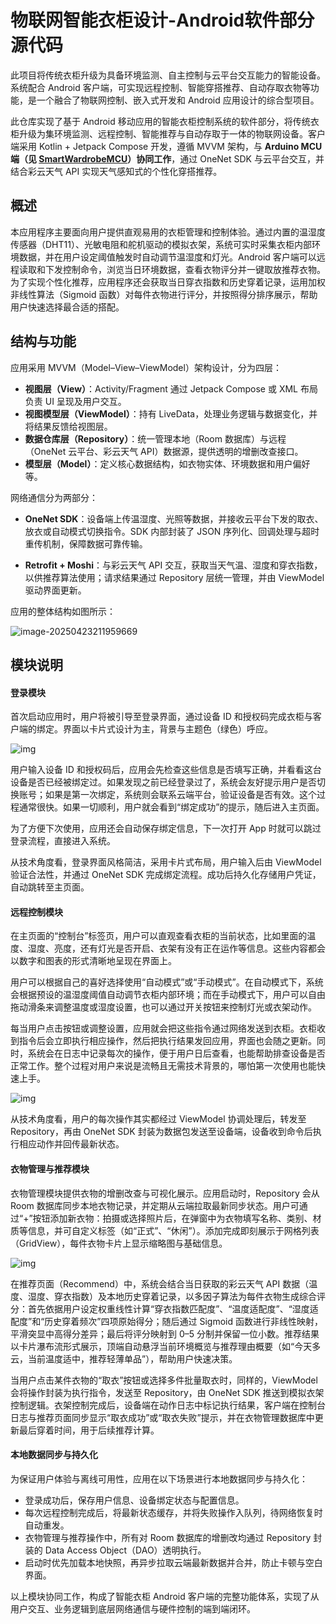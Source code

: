 # 物联网智能衣柜设计-Android软件部分源代码

此项目将传统衣柜升级为具备环境监测、自主控制与云平台交互能力的智能设备。系统配合 Android
客户端，可实现远程控制、智能穿搭推荐、自动存取衣物等功能，是一个融合了物联网控制、嵌入式开发和 Android
应用设计的综合型项目。

此仓库实现了基于 Android 移动应用的智能衣柜控制系统的软件部分，将传统衣柜升级为集环境监测、远程控制、智能推荐与自动存取于一体的物联网设备。客户端采用
Kotlin + Jetpack Compose 开发，遵循 MVVM 架构，与 **Arduino MCU
端（见 [SmartWardrobeMCU](https://github.com/Ma-27/SmartWardrobeMCU)）协同工作**，通过 OneNet SDK
与云平台交互，并结合彩云天气 API 实现天气感知式的个性化穿搭推荐。

## 概述

本应用程序主要面向用户提供直观易用的衣柜管理和控制体验。通过内置的温湿度传感器（DHT11）、光敏电阻和舵机驱动的模拟衣架，系统可实时采集衣柜内部环境数据，并在用户设定阈值触发时自动调节温湿度和灯光。Android
客户端可以远程读取和下发控制命令，浏览当日环境数据，查看衣物评分并一键取放推荐衣物。为了实现个性化推荐，应用程序还会获取当日穿衣指数和历史穿着记录，运用加权非线性算法（Sigmoid
函数）对每件衣物进行评分，并按照得分排序展示，帮助用户快速选择最合适的搭配。

## 结构与功能

应用采用 MVVM（Model–View–ViewModel）架构设计，分为四层：

- **视图层（View）**：Activity/Fragment 通过 Jetpack Compose 或 XML 布局负责 UI 呈现及用户交互。
- **视图模型层（ViewModel）**：持有 LiveData，处理业务逻辑与数据变化，并将结果反馈给视图层。
- **数据仓库层（Repository）**：统一管理本地（Room 数据库）与远程（OneNet 云平台、彩云天气
  API）数据源，提供透明的增删改查接口。
- **模型层（Model）**：定义核心数据结构，如衣物实体、环境数据和用户偏好等。

网络通信分为两部分：

- **OneNet SDK**：设备端上传温湿度、光照等数据，并接收云平台下发的取衣、放衣或自动模式切换指令。SDK 内部封装了
  JSON 序列化、回调处理与超时重传机制，保障数据可靠传输。

- **Retrofit + Moshi**：与彩云天气 API 交互，获取当天气温、湿度和穿衣指数，以供推荐算法使用；请求结果通过
  Repository 层统一管理，并由 ViewModel 驱动界面更新。

应用的整体结构如图所示：

![image-20250423211959669](README.assets/image-20250423211959669.png)

## 模块说明

#### 登录模块

首次启动应用时，用户将被引导至登录界面，通过设备 ID 和授权码完成衣柜与客户端的绑定。界面以卡片式设计为主，背景与主题色（绿色）呼应。

![img](./README.assets/clip_image002.jpg)

用户输入设备 ID
和授权码后，应用会先检查这些信息是否填写正确，并看看这台设备是否已经被绑定过。如果发现之前已经登录过了，系统会友好提示用户是否切换账号；如果是第一次绑定，系统则会联系云端平台，验证设备是否有效。这个过程通常很快。如果一切顺利，用户就会看到“绑定成功”的提示，随后进入主页面。

为了方便下次使用，应用还会自动保存绑定信息，下一次打开 App 时就可以跳过登录流程，直接进入系统。

从技术角度看，登录界面风格简洁，采用卡片式布局，用户输入后由 ViewModel 验证合法性，并通过 OneNet SDK
完成绑定流程。成功后持久化存储用户凭证，自动跳转至主页面。

#### 远程控制模块

在主页面的“控制台”标签页，用户可以直观查看衣柜的当前状态，比如里面的温度、湿度、亮度，还有灯光是否开启、衣架有没有正在运作等信息。这些内容都会以数字和图表的形式清晰地呈现在界面上。

用户可以根据自己的喜好选择使用“自动模式”或“手动模式”。在自动模式下，系统会根据预设的温湿度阈值自动调节衣柜内部环境；而在手动模式下，用户可以自由拖动滑条来调整温度或湿度设置，也可以通过开关按钮来控制灯光或衣架动作。

每当用户点击按钮或调整设置，应用就会把这些指令通过网络发送到衣柜。衣柜收到指令后会立即执行相应操作，然后把执行结果发回应用，界面也会随之更新。同时，系统会在日志中记录每次的操作，便于用户日后查看，也能帮助排查设备是否正常工作。整个过程对用户来说是流畅且无需技术背景的，哪怕第一次使用也能快速上手。

![img](./README.assets/clip_image002-1717427443997-2.jpg)

从技术角度看，用户的每次操作其实都经过 ViewModel 协调处理后，转发至 Repository，再由 OneNet SDK
封装为数据包发送至设备端，设备收到命令后执行相应动作并回传最新状态。

#### 衣物管理与推荐模块

衣物管理模块提供衣物的增删改查与可视化展示。应用启动时，Repository 会从 Room
数据库同步本地衣物记录，并定期从云端拉取最新同步状态。用户可通过“+”按钮添加新衣物：拍摄或选择照片后，在弹窗中为衣物填写名称、类别、材质等信息，并可自定义标签（如“正式”、“休闲”）。添加完成即刻展示于网格列表（GridView），每件衣物卡片上显示缩略图与基础信息。

![img](./README.assets/clip_image002-1717427453420-4.jpg)

在推荐页面（Recommend）中，系统会结合当日获取的彩云天气 API
数据（温度、湿度、穿衣指数）及本地历史穿着记录，以多因子算法为每件衣物生成综合评分：首先依据用户设定权重线性计算“穿衣指数匹配度”、“温度适配度”、“湿度适配度”和“历史穿着频次”四项原始得分；随后通过
Sigmoid 函数进行非线性映射，平滑突显中高得分差异；最后将评分映射到 0–5
分制并保留一位小数。推荐结果以卡片瀑布流形式展示，顶端自动悬浮当前环境概览与推荐理由概要（如“今天多云，当前温度适中，推荐轻薄单品”），帮助用户快速决策。

当用户点击某件衣物的“取衣”按钮或选择多件批量取衣时，同样的，ViewModel 会将操作封装为执行指令，发送至
Repository，由 OneNet SDK
推送到模拟衣架控制逻辑。衣架控制完成后，设备端在动作日志中标记执行结果，客户端在控制台日志与推荐页面同步显示“取衣成功”或“取衣失败”提示，并在衣物管理数据库中更新最后穿着时间，用于后续推荐计算。

#### 本地数据同步与持久化

为保证用户体验与离线可用性，应用在以下场景进行本地数据同步与持久化：

- 登录成功后，保存用户信息、设备绑定状态与配置信息。
- 每次远程控制完成后，将最新状态缓存，并将失败操作入队列，待网络恢复时自动重发。
- 衣物管理与推荐操作中，所有对 Room 数据库的增删改均通过 Repository 封装的 Data Access
  Object（DAO）透明执行。
- 启动时优先加载本地快照，再异步拉取云端最新数据并合并，防止卡顿与空白界面。

以上模块协同工作，构成了智能衣柜 Android 客户端的完整功能体系，实现了从用户交互、业务逻辑到底层网络通信与硬件控制的端到端闭环。



